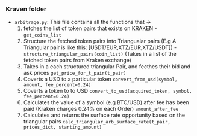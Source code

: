 <!-- This note explains each functions in this codebase -->

### Kraven folder
- `arbitrage.py`: This file contains all the functions that -> 
    1. fetches the list of token pairs that exists on KRAKEN - `get_coins_list`
    2. Structure the fetched token pairs into Triangualar pairs (E.g A Triangular pair is like this: [USDT/EUR,XTZ/EUR,XTZ/USDT]) - `structure_triangular_pairs(coin_list)` (Takes in a list of the fetched token pairs from Kraken exchange)
    3. Takes in a each structured triangular Pair, and fecthes their bid and ask prices `get_price_for_t_pair(t_pair)`
    4. Coverts a USD to a particular token `convert_from_usd(symbol, amount, fee_percent=0.24)`
    5. Coverts a token to to USD `convert_to_usd(acquired_token, symbol, fee_percent=0.24)`
    6. Calculates the value of a symbol (e.g BTC/USD) after fee has been paid (Kraken charges 0.24% on each Order) `amount_after_fee`
    7. Calculates and returns the surface rate opportunity based on the triangular pairs `calc_triangular_arb_surface_rate(t_pair, prices_dict, starting_amount)`
    